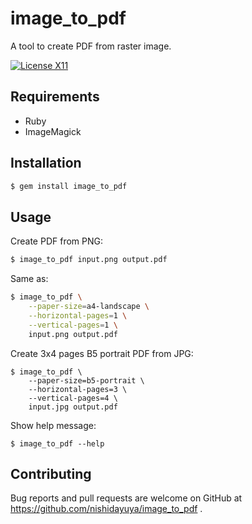 # image_to_pdf

A tool to create PDF from raster image.

[![License X11](https://img.shields.io/badge/license-X11-brightgreen.svg)](https://raw.githubusercontent.com/nishidayuya/image_to_pdf/master/LICENSE.txt)

## Requirements

* Ruby
* ImageMagick

## Installation

```sh
$ gem install image_to_pdf
```

## Usage

Create PDF from PNG:

```sh
$ image_to_pdf input.png output.pdf
```

Same as:

```sh
$ image_to_pdf \
    --paper-size=a4-landscape \
    --horizontal-pages=1 \
    --vertical-pages=1 \
    input.png output.pdf
```

Create 3x4 pages B5 portrait PDF from JPG:

```
$ image_to_pdf \
    --paper-size=b5-portrait \
    --horizontal-pages=3 \
    --vertical-pages=4 \
    input.jpg output.pdf
```

Show help message:

```
$ image_to_pdf --help
```

## Contributing

Bug reports and pull requests are welcome on GitHub at https://github.com/nishidayuya/image_to_pdf .
